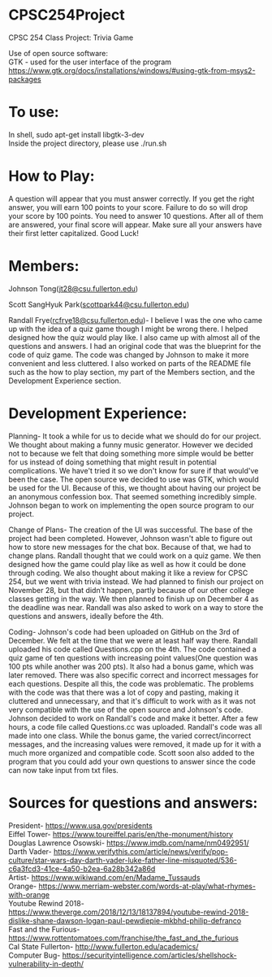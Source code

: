 # CPSC254Project
CPSC 254 Class Project: Trivia Game

Use of open source software: <br/>
GTK - used for the user interface of the program <br/>
https://www.gtk.org/docs/installations/windows/#using-gtk-from-msys2-packages

# To use:
In shell, sudo apt-get install libgtk-3-dev <br/>
Inside the project directory, please use ./run.sh

# How to Play:
A question will appear that you must answer correctly. If you get the right answer, you will earn 100 points to your score. Failure to do so will drop your score by 100 points. 
You need to answer 10 questions. After all of them are answered, your final score will appear. Make sure all your answers have their first letter capitalized.
Good Luck!

# Members:
Johnson Tong(jt28@csu.fullerton.edu) <br/>

Scott SangHyuk Park(scottpark44@csu.fullerton.edu) <br/>

Randall Frye(rcfrye18@csu.fullerton.edu)- I believe I was the one who came up with the idea of a quiz game though I might be wrong there. I helped designed how the quiz would play like. I also came up with almost all of the questions and answers. I had an original code that was the blueprint for the code of quiz game. The code was changed by Johnson to make it more convenient and less cluttered. I also worked on parts of the README file such as the how to play section, my part of the Members section, and the Development Experience section. <br/>


# Development Experience:
Planning- It took a while for us to decide what we should do for our project. We thought about making a funny music generator. However we decided not to because we felt that doing something more simple would be better for us instead of doing something that might result in potential complications. We have't tried it so we don't know for sure if that would've been the case. The open source we decided to use was GTK, which would be used for the UI. Because of this, we thought about having our project be an anonymous confession box. That seemed something incredibly simple. Johnson began to work on implementing the open source program to our project. <br/>

Change of Plans- 
The creation of the UI was successful. The base of the project had been completed. However, Johnson wasn't able to figure out how to store new messages for the chat box. Because of that, we had to change plans. Randall thought that we could work on a quiz game. We then designed how the game could play like as well as how it could be done through coding. We also thought about making it like a review for CPSC 254, but we went with trivia instead. We had planned to finish our project on November 28, but that didn't happen, partly because of our other college classes getting in the way. We then planned to finish up on December 4 as the deadline was near. Randall was also asked to work on a way to store the questions and answers, ideally before the 4th. <br/>

Coding-
Johnson's code had been uploaded on GitHub on the 3rd of December. We felt at the time that we were at least half way there. Randall uploaded his code called Questions.cpp on the 4th. The code contained a quiz game of ten questions with increasing point values(One question was 100 pts while another was 200 pts). It also had a bonus game, which was later removed. There was also specific correct and incorrect messages for each questions. Despite all this, the code was problematic. The problems with the code was that there was a lot of copy and pasting, making it cluttered and unnecessary, and that it's difficult to work with as it was not very compatible with the use of the open source and Johnson's code. Johnson decided to work on Randall's code and make it better. After a few hours, a code file called Questions.cc was uploaded. Randall's code was all made into one class. While the bonus game, the varied correct/incorrect messages, and the increasing values were removed, it made up for it with a much more organized and compatible code. Scott soon also added to the program that you could add your own questions to answer since the code can now take input from txt files. <br/>


# Sources for questions and answers:
President- https://www.usa.gov/presidents <br/>
Eiffel Tower- https://www.toureiffel.paris/en/the-monument/history <br/>
Douglas Lawrence Osowski- https://www.imdb.com/name/nm0492951/ <br/>
Darth Vader- https://www.verifythis.com/article/news/verify/pop-culture/star-wars-day-darth-vader-luke-father-line-misquoted/536-c6a3fcd3-41ce-4a50-b2ea-6a28b342a86d <br/>
Artist- https://www.wikiwand.com/en/Madame_Tussauds <br/>
Orange- https://www.merriam-webster.com/words-at-play/what-rhymes-with-orange <br/>
Youtube Rewind 2018- https://www.theverge.com/2018/12/13/18137894/youtube-rewind-2018-dislike-shane-dawson-logan-paul-pewdiepie-mkbhd-philip-defranco <br/>
Fast and the Furious- https://www.rottentomatoes.com/franchise/the_fast_and_the_furious <br/>
Cal State Fullerton- http://www.fullerton.edu/academics/ <br/>
Computer Bug- https://securityintelligence.com/articles/shellshock-vulnerability-in-depth/ <br/>







